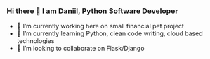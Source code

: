 ### Hi there 👋 I am Daniil, Python Software Developer

- 🔭 I’m currently working here on small financial pet project  
- 🌱 I’m currently learning Python, clean code writing, cloud based technologies 
- 👯 I’m looking to collaborate on Flask/Django


<!--
**daniilmotsniy/daniilmotsniy** is a ✨ _special_ ✨ repository because its `README.md` (this file) appears on your GitHub profile.

Here are some ideas to get you started:

- 🔭 I’m currently working on ...
- 🌱 I’m currently learning ...
- 👯 I’m looking to collaborate on ...
- 🤔 I’m looking for help with ...
- 💬 Ask me about ...
- 📫 How to reach me: ...
- 😄 Pronouns: ...
- ⚡ Fun fact: ...
-->
